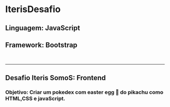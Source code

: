 # IterisDesafio
## Linguagem: JavaScript
## Framework: Bootstrap
<br>
<hr>

## Desafio Iteris SomoS: Frontend
### Objetivo: Criar um pokedex com easter egg :egg: do pikachu como HTML,CSS e javaScript.

